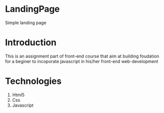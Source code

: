 # LandingPage
Simple landing page

# Introduction
This is an assignment part of front-end course that aim at building foudation for a beginer to incoporate javascript in his/her front-end web-development
# Technologies 
1) Html5
2) Css
3) Javascript
